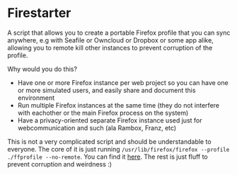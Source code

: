 # Firestarter
A script that allows you to create a portable Firefox profile that you can sync anywhere, e.g with Seafile or Owncloud or Dropbox or some app alike, allowing you to remote kill other instances to prevent corruption of the profile.

Why would you do this?
 - Have one or more Firefox instance per web project so you can have one or more simulated users, and easily share and document this environment
 - Run multiple Firefox instances at the same time (they do not interfere with eachother or the main Firefox process on the system)
 - Have a privacy-oriented separate Firefox instance used just for webcommunication and such (ala Rambox, Franz, etc)

This is not a very complicated script and should be understandable to everyone. The core of it is just running `/usr/lib/firefox/firefox --profile ./ffprofile --no-remote`. You can find it [here](https://github.com/xarinatan/Firestarter/blob/2e5b7378fd85703be58e5e7ffa3e04fb79320a0f/firestarter.sh#L55). The rest is just fluff to prevent corruption and weirdness :)
